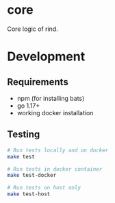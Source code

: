 core
===

Core logic of rind.

# Development

## Requirements

- npm (for installing bats)
- go 1.17+
- working docker installation

## Testing

```bash
# Run tests locally and on docker
make test

# Run tests in docker container
make test-docker

# Run tests on host only
make test-host
```
